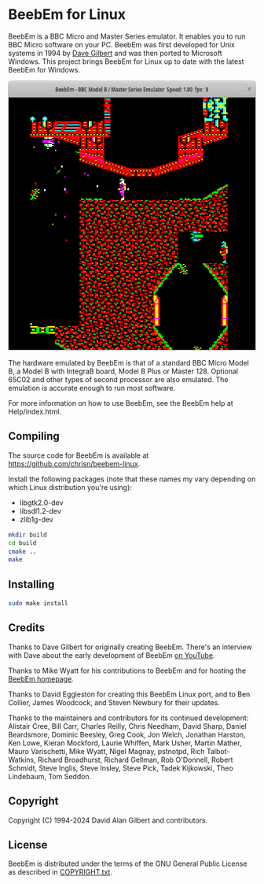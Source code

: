BeebEm for Linux
================

BeebEm is a BBC Micro and Master Series emulator. It enables you to run BBC Micro software on your PC. BeebEm was first developed for Unix systems in 1994 by [Dave Gilbert](http://www.treblig.org/) and was then ported to Microsoft Windows. This project brings BeebEm for Linux up to date with the latest BeebEm for Windows.

<p align="center">
  <a href="https://github.com/stardot/beebem-windows"><img src="BeebEm.png" alt="BeebEm" width="642" height="547" /></a>
</p>

The hardware emulated by BeebEm is that of a standard BBC Micro Model B, a Model B with IntegraB board, Model B Plus or Master 128. Optional 65C02 and other types of second processor are also emulated. The emulation is accurate enough to run most software.

For more information on how to use BeebEm, see the BeebEm help at Help/index.html.

Compiling
---------

The source code for BeebEm is available at https://github.com/chrisn/beebem-linux.

Install the following packages (note that these names my vary depending on which Linux distribution you're using):

* libgtk2.0-dev
* libsdl1.2-dev
* zlib1g-dev

```sh
mkdir build
cd build
cmake ..
make
```

Installing
----------

```sh
sudo make install
```

Credits
-------

Thanks to Dave Gilbert for originally creating BeebEm. There's an interview with Dave about the early development of BeebEm [on YouTube](https://www.youtube.com/watch?v=7D5Msu4zn-Q).

Thanks to Mike Wyatt for his contributions to BeebEm and for hosting the [BeebEm homepage](http://www.mkw.me.uk/beebem).

Thanks to David Eggleston for creating this BeebEm Linux port, and to Ben Collier, James Woodcock, and Steven Newbury for their updates.

Thanks to the maintainers and contributors for its continued development: Alistair Cree, Bill Carr, Charles Reilly, Chris Needham, David Sharp, Daniel Beardsmore, Dominic Beesley, Greg Cook, Jon Welch, Jonathan Harston, Ken Lowe, Kieran Mockford, Laurie Whiffen, Mark Usher, Martin Mather, Mauro Varischetti, Mike Wyatt, Nigel Magnay, pstnotpd, Rich Talbot-Watkins, Richard Broadhurst, Richard Gellman, Rob O'Donnell, Robert Schmidt, Steve Inglis, Steve Insley, Steve Pick, Tadek Kijkowski, Theo Lindebaum, Tom Seddon.

Copyright
---------

Copyright (C) 1994-2024 David Alan Gilbert and contributors.

License
-------

BeebEm is distributed under the terms of the GNU General Public License as described in [COPYRIGHT.txt](COPYRIGHT.txt).

